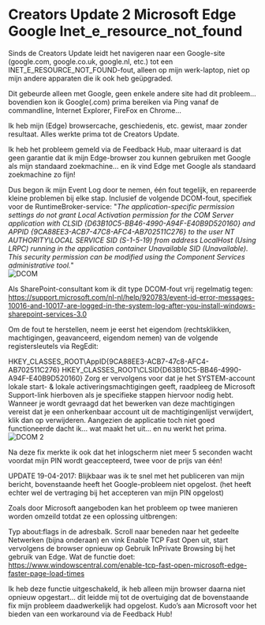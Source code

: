 # Creators Update 2 Microsoft Edge Google Inet_e_resource_not_found


Sinds de Creators Update leidt het navigeren naar een Google-site (google.com, google.co.uk, google.nl, etc.) tot een INET_E_RESOURCE_NOT_FOUND-fout, alleen op mijn werk-laptop, niet op mijn andere apparaten die ik ook heb geüpgraded.

Dit gebeurde alleen met Google, geen enkele andere site had dit probleem… bovendien kon ik Google(.com) prima bereiken via Ping vanaf de commandline, Internet Explorer, FireFox en Chrome…

Ik heb mijn (Edge) browsercache, geschiedenis, etc. gewist, maar zonder resultaat. Alles werkte prima tot de Creators Update.

Ik heb het probleem gemeld via de Feedback Hub, maar uiteraard is dat geen garantie dat ik mijn Edge-browser zou kunnen gebruiken met Google als mijn standaard zoekmachine… en ik vind Edge met Google als standaard zoekmachine zo fijn!

Dus begon ik mijn Event Log door te nemen, één fout tegelijk, en repareerde kleine problemen bij elke stap. Inclusief de volgende DCOM-fout, specifiek voor de RuntimeBroker-service: 
"*The application-specific permission settings do not grant Local Activation permission for the COM Server application with CLSID {D63B10C5-BB46-4990-A94F-E40B9D520160} and APPID {9CA88EE3-ACB7-47C8-AFC4-AB702511C276} to the user NT AUTHORITY\LOCAL SERVICE SID (S-1-5-19) from address LocalHost (Using LRPC) running in the application container Unavailable SID (Unavailable). This security permission can be modified using the Component Services administrative tool.*"  
![DCOM](/images/2017/04/DCOM-300x197.png)

Als SharePoint-consultant kom ik dit type DCOM-fout vrij regelmatig tegen:
https://support.microsoft.com/nl-nl/help/920783/event-id-error-messages-10016-and-10017-are-logged-in-the-system-log-after-you-install-windows-sharepoint-services-3.0

Om de fout te herstellen, neem je eerst het eigendom (rechtsklikken, machtigingen, geavanceerd, eigendom nemen) van de volgende registersleutels via RegEdit:

HKEY_CLASSES_ROOT\AppID\{9CA88EE3-ACB7-47c8-AFC4-AB702511C276}
HKEY_CLASSES_ROOT\CLSID\{D63B10C5-BB46-4990-A94F-E40B9D520160}
Zorg er vervolgens voor dat je het SYSTEM-account lokale start- & lokale activeringsmachtigingen geeft, raadpleeg de Microsoft Support-link hierboven als je specifieke stappen hiervoor nodig hebt. Wanneer je wordt gevraagd dat het bewerken van deze machtigingen vereist dat je een onherkenbaar account uit de machtigingenlijst verwijdert, klik dan op verwijderen. Aangezien de applicatie toch niet goed functioneerde dacht ik… wat maakt het uit… en nu werkt het prima.
![DCOM 2](/images/2017/04/DCOM_2-300x205.png)

Na deze fix merkte ik ook dat het inlogscherm niet meer 5 seconden wacht voordat mijn PIN wordt geaccepteerd, twee voor de prijs van één!

UPDATE 19-04-2017:
Blijkbaar was ik te snel met het publiceren van mijn bericht, bovenstaande heeft het Google-probleem niet opgelost. (het heeft echter wel de vertraging bij het accepteren van mijn PIN opgelost)

Zoals door Microsoft aangeboden kan het probleem op twee manieren worden omzeild totdat ze een oplossing uitbrengen:

Typ about:flags in de adresbalk. Scroll naar beneden naar het gedeelte Netwerken (bijna onderaan) en vink Enable TCP Fast Open uit, start vervolgens de browser opnieuw op
Gebruik InPrivate Browsing bij het gebruik van Edge.
Wat de functie doet:
https://www.windowscentral.com/enable-tcp-fast-open-microsoft-edge-faster-page-load-times

Ik heb deze functie uitgeschakeld, ik heb alleen mijn browser daarna niet opnieuw opgestart… dit leidde mij tot de overtuiging dat de bovenstaande fix mijn probleem daadwerkelijk had opgelost. Kudo’s aan Microsoft voor het bieden van een workaround via de Feedback Hub!

